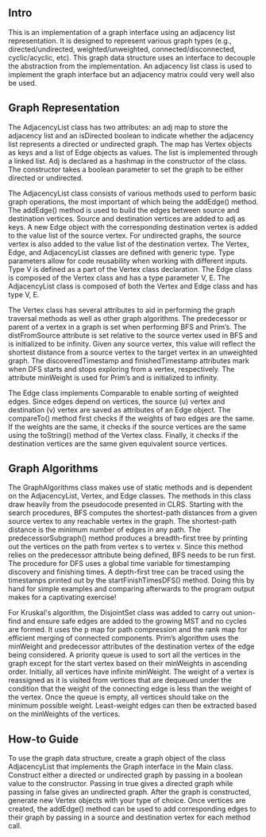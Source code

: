 ## Intro
This is an implementation of a graph interface using an adjacency list representation. It is designed to represent various graph types (e.g., directed/undirected, weighted/unweighted, connected/disconnected, cyclic/acyclic, etc). This graph data structure uses an interface to decouple the abstraction from the implementation. An adjacency list class is used to implement the graph interface but an adjacency matrix could very well also be used. 

## Graph Representation
The AdjacencyList class has two attributes: an adj map to store the adjacency list and an isDirected boolean to indicate whether the adjacency list represents a directed or undirected graph. The map has Vertex objects as keys and a list of Edge objects as values. The list is implemented through a linked list. Adj is declared as a hashmap in the constructor of the class. The constructor takes a boolean parameter to set the graph to be either directed or undirected. 

The AdjacencyList class consists of various methods used to perform basic graph operations, the most important of which being the addEdge() method. The addEdge() method is used to build the edges between source and destination vertices. Source and destination vertices are added to adj as keys. A new Edge object with the corresponding destination vertex is added to the value list of the source vertex. For undirected graphs, the source vertex is also added to the value list of the destination vertex. 
The Vertex, Edge, and AdjacencyList classes are defined with generic type. Type parameters allow for code reusability when working with different inputs. Type V is defined as a part of the Vertex class declaration. The Edge class is composed of the Vertex class and has a type parameter V, E. The AdjacencyList class is composed of both the Vertex and Edge class and has type V, E. 

The Vertex class has several attributes to aid in performing the graph traversal methods as well as other graph algorithms. The predecessor or parent of a vertex in a graph is set when performing BFS and Prim’s. The distFromSource attribute is set relative to the source vertex used in BFS and is initialized to be infinity. Given any source vertex, this value will reflect the shortest distance from a source vertex to the target vertex in an unweighted graph. The discoveredTimestamp and finishedTimestamp attributes mark when DFS starts and stops exploring from a vertex, respectively. The attribute minWeight is used for Prim’s and is initialized to infinity. 

The Edge class implements Comparable to enable sorting of weighted edges. Since edges depend on vertices, the source (u) vertex and destination (v) vertex are saved as attributes of an Edge object. The compareTo() method first checks if the weights of two edges are the same. If the weights are the same, it checks if the source vertices are the same using the toString() method of the Vertex class. Finally, it checks if the destination vertices are the same given equivalent source vertices.

## Graph Algorithms
The GraphAlgorithms class makes use of static methods and is dependent on the AdjacencyList, Vertex, and Edge classes. The methods in this class draw heavily from the pseudocode presented in CLRS. Starting with the search procedures, BFS computes the shortest-path distances from a given source vertex to any reachable vertex in the graph. The shortest-path distance is the minimum number of edges in any path. The predecessorSubgraph() method produces a breadth-first tree by printing out the vertices on the path from vertex s to vertex v. Since this method relies on the predecessor attribute being defined, BFS needs to be run first. The procedure for DFS uses a global time variable for timestamping discovery and finishing times. A depth-first tree can be traced using the timestamps printed out by the startFinishTimesDFS() method. Doing this by hand for simple examples and comparing afterwards to the program output makes for a captivating exercise!

For Kruskal's algorithm, the DisjointSet class was added to carry out union-find and ensure safe edges are added to the growing MST and no cycles are formed. It uses the p map for path compression and the rank map for efficient merging of connected components. Prim’s algorithm uses the minWeight and predecessor attributes of the destination vertex of the edge being considered. A priority queue is used to sort all the vertices in the graph except for the start vertex based on their minWeights in ascending order. Initially, all vertices have infinite minWeight. The weight of a vertex is reassigned as it is visited from vertices that are dequeued under the condition that the weight of the connecting edge is less than the weight of the vertex. Once the queue is empty, all vertices should take on the minimum possible weight. Least-weight edges can then be extracted based on the minWeights of the vertices.        

## How-to Guide
To use the graph data structure, create a graph object of the class AdjacencyList that implements the Graph interface in the Main class. Construct either a directed or undirected graph by passing in a boolean value to the constructor. Passing in true gives a directed graph while passing in false gives an undirected graph. After the graph is constructed, generate new Vertex objects with your type of choice. Once vertices are created, the addEdge() method can be used to add corresponding edges to their graph by passing in a source and destination vertex for each method call.
